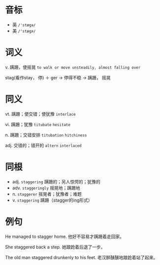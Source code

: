 # 音标

- 英 `/'stægə/`
- 美 `/'stægɚ/`

# 词义

v. 蹒跚，使摇晃
`to walk or move unsteadily, almost falling over`



stag(看作stay， 停) ＋ ger → 停得不稳 → 蹒跚， 摇晃

# 同义

vt. 蹒跚；使交错；使犹豫
`interlace`

vi. 蹒跚；犹豫
`titubate` `hesitate`

n. 蹒跚；交错安排
`titubation` `hitchiness`

adj. 交错的；错开的
`altern` `interlaced`

# 同根

- adj. `staggering` 蹒跚的；另人惊愕的；犹豫的
- adv. `staggeringly` 摇晃地；蹒跚地
- n. `staggerer` 摇晃者；犹豫者；难题
- v. `staggering` 蹒跚（stagger的ing形式）

# 例句

He managed to stagger home.
他好不容易才蹒跚着走回家。

She staggered back a step.
她踉跄着后退了一步。

The old man staggered drunkenly to his feet.
老汉醉醺醺地踉跄着站了起来。


